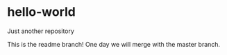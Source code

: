 # hello-world
Just another repository

This is the readme branch! One day we will merge with the master branch.


